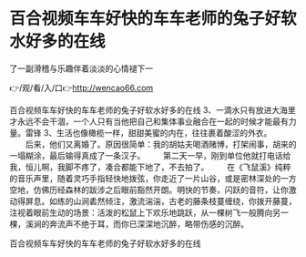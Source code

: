 # 百合视频车车好快的车车老师的兔子好软水好多的在线
了一副滑稽与乐趣伴着淡淡的心情褪下一

👉/观/看/入/口👉http://wencao66.com

百合视频车车好快的车车老师的兔子好软水好多的在线	3、一滴水只有放进大海里才永远不会干涸，一个人只有当他把自己和集体事业融合在一起的时候才能最有力量。雷锋
	3、生活也像橄榄一样，甜甜美蜜的内在，往往裹着酸涩的外衣。
　　后来，他们又离婚了。原因很简单：我的胡姑夫喝酒赌博，打架闹事，胡来的一塌糊涂，最后输得真成了一条汉子。
　　第二天一早，刚到单位他就打电话给我，恒儿啊，我脚不疼了，凑合都能下地了，不去拍了。
　　在《飞鼠溪》纯粹的音乐声里，随着灵巧手指轻快地拨弦，你走近了一片山谷，或是密林深处的一方空地，仿佛历经森林的跋涉之后眼前豁然开朗。明快的节奏，闪跃的音符，让你激动得屏息。如练的山涧砉然倾注，激流湍湍，古老的藤条枝蔓缠绕，你拨开藤蔓，注视着眼前生动的场景：活泼的松鼠上下欢乐地跳跃，从一棵树飞一般腾向另一棵，溪涧的奔流声不绝于耳，而你已深深地沉醉，略带伤感的沉醉。

百合视频车车好快的车车老师的兔子好软水好多的在线
